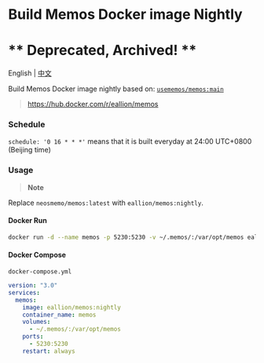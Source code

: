# Build Memos Docker image Nightly

# ** Deprecated, Archived! **

English | [中文](./README_cn.md)

Build Memos Docker image nightly based on: [`usememos/memos:main`](https://github.com/usememos/memos)

> https://hub.docker.com/r/eallion/memos

### Schedule

`schedule: '0 16 * * *'` means that it is built everyday at 24:00 UTC+0800 (Beijing time)

### Usage

> **Note**

Replace `neosmemo/memos:latest` with `eallion/memos:nightly`.  

#### Docker Run

```bash
docker run -d --name memos -p 5230:5230 -v ~/.memos/:/var/opt/memos eallion/memos:nightly
```

#### Docker Compose

`docker-compose.yml`

```yml
version: "3.0"
services:
  memos:
    image: eallion/memos:nightly
    container_name: memos
    volumes:
      - ~/.memos/:/var/opt/memos
    ports:
      - 5230:5230
    restart: always
```
